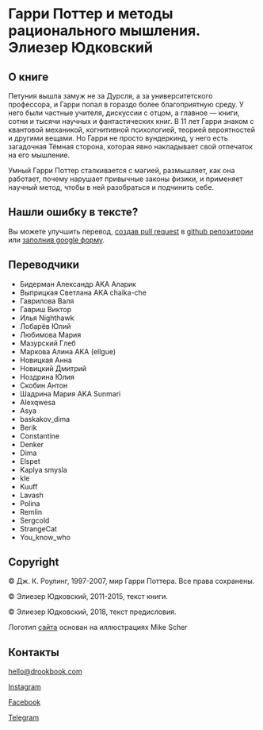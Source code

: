 # Гарри Поттер и методы рационального мышления. Элиезер Юдковский

## О книге

Петуния вышла замуж не за Дурсля, а за университетского профессора, и Гарри попал в гораздо более благоприятную среду. У него были частные учителя, дискуссии с отцом, а главное — книги, сотни и тысячи научных и фантастических книг. В 11 лет Гарри знаком с квантовой механикой, когнитивной психологией, теорией вероятностей и другими вещами. Но Гарри не просто вундеркинд, у него есть загадочная Тёмная сторона, которая явно накладывает свой отпечаток на его мышление.

Умный Гарри Поттер сталкивается с магией, размышляет, как она работает, почему нарушает привычные законы физики, и применяет научный метод, чтобы в ней разобраться и подчинить себе.

## Нашли ошибку в тексте?

Вы можете улучшить перевод, [создав pull request](https://youtu.be/SUnJ8bNCnCg) в [github репозитории](https://github.com/DrookBook/hpmor-ru) или [заполнив google форму](https://forms.gle/NaoFY3pBqLp3iVPe8).

## Переводчики

* Бидерман Александр AKA Аларик
* Выприцкая Светлана AKA chaika-che
* Гаврилова Валя
* Гавриш Виктор
* Илья Nighthawk
* Лобарёв Юлий
* Любимова Мария
* Мазурский Глеб
* Маркова Алина AKA \(ellgue\)
* Новицкая Анна
* Новицкий Дмитрий
* Ноздрина Юлия
* Скобин Антон
* Шадрина Мария AKA Sunmari
* Alexqwesa
* Asya
* baskakov\_dima
* Berik
* Constantine
* Denker
* Dima
* Elspet
* Kaplya smysla
* kle
* Kuuff
* Lavash
* Polina
* Remlin
* Sergcold
* StrangeCat
* You\_know\_who

## Copyright

© Дж. К. Роулинг, 1997-2007, мир Гарри Поттера. Все права сохранены.

© Элиезер Юдковский, 2011-2015, текст книги.

© Элиезер Юдковский, 2018, текст предисловия.

Логотип [сайта](https://hpmor.ru.drookbook.com) основан на иллюстрациях Mike Scher

## Контакты

[hello@drookbook.com](mailto:hello@drookbook.com)

[Instagram](https://instagram.com/drookbook)

[Facebook](https://fb.me/drookbook.ru)

[Telegram](https://t.me/drookbookru)

